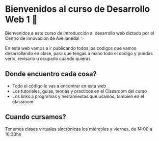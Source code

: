 # Bienvenidos al curso de Desarrollo Web 1 🚀

Bienvenidos a este curso de introducción al desarrollo web dictado por el Centro de Innovación de Avellaneda! ✨

En esta web vamos a ir publicando todos los codigos que vamos desarrollando en clase, para que tengas a mano todo el codigo y puedas verlo, revisarlo u ocuparlo cuando quieras

## Donde encuentro cada cosa?

- Todo el código lo vas a encontrar en esta web
- Los tutoriales, guias, teorias y practicos en el Classroom del curso
- Los links a programas y herramientas que usamos, también en el classroom

## Cuando cursamos?

Tenemos clases virtuales sincrónicas los miércoles y viernes, de 14:00 a 16:30hs
